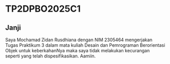 # TP2DPBO2025C1

## Janji
Saya Mochamad Zidan Rusdhiana dengan NIM 2305464 mengerjakan Tugas Praktikum 3 dalam mata kuliah Desain dan Pemrograman Berorientasi Objek untuk keberkahanNya maka saya tidak melakukan kecurangan seperti yang telah dispesifikasikan. Aamiin.
